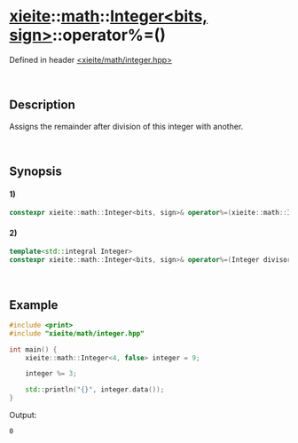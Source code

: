 # [xieite](../../../../../xieite.md)\:\:[math](../../../../../math.md)\:\:[Integer<bits, sign>](../../../../integer.md)\:\:operator%=\(\)
Defined in header [<xieite/math/integer.hpp>](../../../../../../../include/xieite/math/integer.hpp)

&nbsp;

## Description
Assigns the remainder after division of this integer with another.

&nbsp;

## Synopsis
#### 1)
```cpp
constexpr xieite::math::Integer<bits, sign>& operator%=(xieite::math::Integer<bits, sign> divisor) noexcept;
```
#### 2)
```cpp
template<std::integral Integer>
constexpr xieite::math::Integer<bits, sign>& operator%=(Integer divisor) noexcept;
```

&nbsp;

## Example
```cpp
#include <print>
#include "xieite/math/integer.hpp"

int main() {
    xieite::math::Integer<4, false> integer = 9;

    integer %= 3;

    std::println("{}", integer.data());
}
```
Output:
```
0
```
